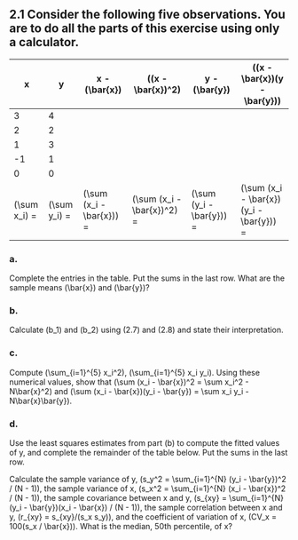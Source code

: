 ## 2.1 Consider the following five observations. You are to do all the parts of this exercise using only a calculator.

| x  | y  | x - \(\bar{x}\) | \((x - \bar{x})^2\) | y - \(\bar{y}\) | \((x - \bar{x})(y - \bar{y})\) |
|----|----|----------------|--------------------|----------------|--------------------------|
| 3  | 4  |                |                    |                |                          |
| 2  | 2  |                |                    |                |                          |
| 1  | 3  |                |                    |                |                          |
| -1 | 1  |                |                    |                |                          |
| 0  | 0  |                |                    |                |                          |
| \(\sum x_i\) = | \(\sum y_i\) = | \(\sum (x_i - \bar{x})\) = | \(\sum (x_i - \bar{x})^2\) = | \(\sum (y_i - \bar{y})\) = | \(\sum (x_i - \bar{x})(y_i - \bar{y})\) = |

### a.
Complete the entries in the table. Put the sums in the last row. What are the sample means \(\bar{x}\) and \(\bar{y}\)?

### b.
Calculate \(b_1\) and \(b_2\) using (2.7) and (2.8) and state their interpretation.

### c.
Compute \(\sum_{i=1}^{5} x_i^2\), \(\sum_{i=1}^{5} x_i y_i\). Using these numerical values, show that \(\sum (x_i - \bar{x})^2 = \sum x_i^2 - N\bar{x}^2\) and \(\sum (x_i - \bar{x})(y_i - \bar{y}) = \sum x_i y_i - N\bar{x}\bar{y}\).

### d.
Use the least squares estimates from part (b) to compute the fitted values of y, and complete the remainder of the table below. Put the sums in the last row.

Calculate the sample variance of y, \(s_y^2 = \sum_{i=1}^{N} (y_i - \bar{y})^2 / (N - 1)\), the sample variance of x, \(s_x^2 = \sum_{i=1}^{N} (x_i - \bar{x})^2 / (N - 1)\), the sample covariance between x and y, \(s_{xy} = \sum_{i=1}^{N} (y_i - \bar{y})(x_i - \bar{x}) / (N - 1)\), the sample correlation between x and y, \(r_{xy} = s_{xy}/(s_x s_y)\), and the coefficient of variation of x, \(CV_x = 100(s_x / \bar{x})\). What is the median, 50th percentile, of x?

